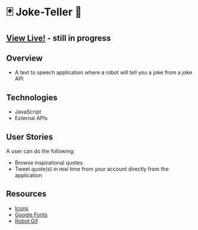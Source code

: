 # 🃏  Joke-Teller 🤖



## [View Live!](https://apang20.github.io/joke-teller/) - still in progress



## Overview
- A text to speech application where a robot will tell you a joke from a joke API




## Technologies 
- JavaScript  
- External APIs




## User Stories
A user can do the following: 
- Browse inspirational quotes
- Tweet quote(s) in real time from your account directly from the application



## Resources
- [Icons](https://fontawesome.com/)
- [Google Fonts](https://fonts.google.com/)
- [Robot Gif](https://giphy.com/gifs/robot-cinema-4d-eyedesyn-3o7abtn7DuREEpsyWY) 

